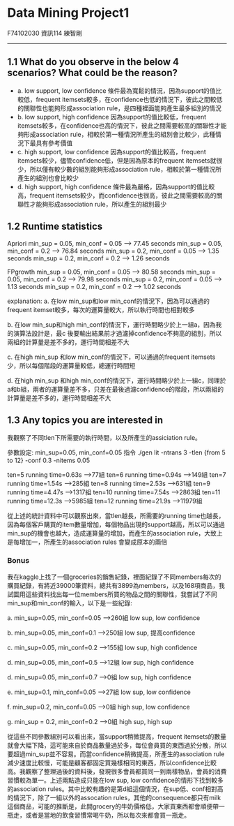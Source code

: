 # Data Mining Project1

F74102030 資訊114 練智剛

---

## 1.1 What do you observe in the below 4 scenarios? What could be the reason?

- a. low support, low confidence
條件最為寬鬆的情況，因為support的值比較低，frequent itemsets較多，在confidence也低的情況下，彼此之間較低的關聯性也能夠形成association rule，是四種裡面能夠產生最多組別的情況
- b. low support, high confidence
因為support的值比較低，frequent itemsets較多，在confidence也高的情況下，彼此之間需要較高的關聯性才能夠形成association rule，相較於第一種情況所產生的組別會比較少，此種情況下最具有參考價值
- c. high support, low confidence
因為support的值比較高，frequent itemsets較少，儘管confidence低，但是因為原本的frequent itemsets就很少，所以僅有較少數的組別能夠形成association rule，相較於第一種情況所產生的組別也會比較少
- d. high support, high confidence
條件最為嚴格，因為support的值比較高，frequent itemsets較少，而confidence也很高，彼此之間需要較高的關聯性才能夠形成association rule，所以產生的組別最少

## 1.2 Runtime statistics

Apriori
min_sup = 0.05, min_conf = 0.05 --> 77.45 seconds
min_sup = 0.05, min_conf = 0.2 --> 76.84 seconds
min_sup = 0.2, min_conf = 0.05 --> 1.35 seconds
min_sup = 0.2, min_conf = 0.2 --> 1.26 seconds

FPgrowth
min_sup = 0.05, min_conf = 0.05 --> 80.58 seconds
min_sup = 0.05, min_conf = 0.2 --> 79.98 seconds
min_sup = 0.2, min_conf = 0.05 --> 1.13 seconds
min_sup = 0.2, min_conf = 0.2 --> 1.02 seconds

explanation:
a. 在low min_sup和low min_conf的情況下，因為可以通過的frequent itemset較多，每次的運算量較大，所以執行時間也相對較多

b. 在low min_sup和high min_conf的情況下，運行時間略少於上一組a，因為我的演算法設計是，最c 後要輸出結果前才過濾掉confidence不夠高的組別，所以兩組的計算量是差不多的，運行時間相差不大

c. 在high min_sup 和low min_conf的情況下，可以通過的frequent itemsets少，所以每個階段的運算量較低，總運行時間短

d. 在high min_sup 和high min_conf的情況下，運行時間略少於上一組c，同理於a和b組，兩者的運算量差不多，只差在最後過濾confidence的階段，所以兩組的計算量是差不多的，運行時間相差不大

## 1.3 Any topics you are interested in

我觀察了不同tlen下所需要的執行時間，以及所產生的assiciation rule。

參數設定:
min_sup=0.05, min_conf=0.05
指令 ./gen lit -ntrans 3 -tlen {from 5 to 12} -conf 0.3 -nitems 0.05

ten=5 running time=0.63s -->77組
ten=6 running time=0.94s -->149組
ten=7 running time=1.54s -->285組
ten=8 running time=2.53s -->631組
ten=9 running time=4.47s -->1317組
ten=10 running time=7.54s -->2863組
ten=11 running time=12.3s -->5985組
ten=12 running time=21.9s -->11979組

從上述的統計資料中可以觀察出來，當tlen越長，所需要的running time也越長，因為每個客戶購買的item數量增加，每個物品出現的support越高，所以可以通過min_sup的機會也越大，造成運算量的增加，而產生的association rule，大致上是每增加一，所產生的association rules 會變成原本的兩倍

### Bonus

我在kaggle上找了一個groceries的銷售紀錄，裡面紀錄了不同members每次的購買紀錄，有將近39000筆資料，總共有3899為members，以及168項商品，我試圖用這些資料找出每一位members所買的物品之間的關聯性，我嘗試了不同min_sup和min_conf的輸入，以下是一些紀錄:

a. min_sup=0.05, min_conf=0.05 -->260組
low sup,  low confidence

b. min_sup=0.05, min_conf=0.1 -->250組
low sup,  提高confidence

c. min_sup=0.05, min_conf=0.2 -->155組
low sup,  high confidence

d. min_sup=0.05, min_conf=0.5 -->12組
low sup,  high confidence

d. min_sup=0.05, min_conf=0.7 -->0組
low sup,  high confidence

e. min_sup=0.1, min_conf=0.05 -->27組
low sup,  low confidence

f. min_sup=0.2, min_conf=0.05 -->0組
high sup,  low confidence

g. min_sup = 0.2, min_conf=0.2 -->0組
high sup,  high sup

從這些不同參數組別可以看出來，當support稍微提高，frequent itemsets的數量就會大幅下降，這可能來自於商品數量過於多，每位會員買的東西過於分散，所以要超過min_sup並不容易。而當confidence稍微提高，所產生的association rule 減少速度比較慢，可能是顧客都固定買幾樣相同的東西，所以confidence比較高。我觀察了整理過後的資料後，發現很多會員都買同一到兩樣物品，會員的消費習慣較為單一。上述兩點造成只能在low sup, low confidence的情形下找到較多的association rules。其中比較有趣的是第d組這個情況，在sup低、conf相對高的情況下，除了一組以外的assocation rules，其他的consequence都只有milk這個商品，可能的推斷是，此間grocery的牛奶價格低，大家買東西都會順便帶一瓶走，或者是當地的飲食習慣常喝牛奶，所以每次來都會買一瓶走。